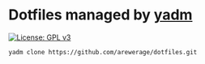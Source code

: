 # Dotfiles managed by [yadm](https://github.com/TheLocehiliosan/yadm)
[![License: GPL v3](https://img.shields.io/badge/License-GPLv3-blue.svg)](https://www.gnu.org/licenses/gpl-3.0)

```
yadm clone https://github.com/arewerage/dotfiles.git
```
